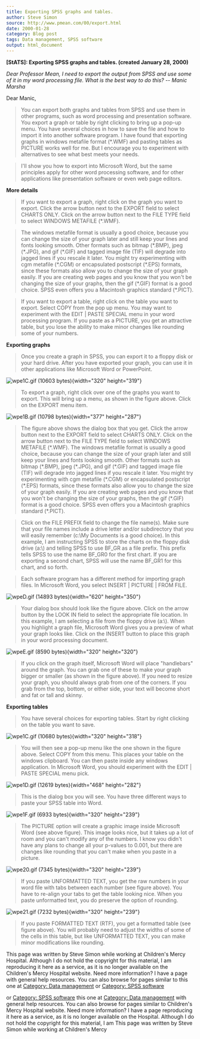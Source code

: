```yaml
---
title: Exporting SPSS graphs and tables.
author: Steve Simon
source: http://www.pmean.com/00/export.html
date: 2000-01-28
category: Blog post
tags: Data management, SPSS software
output: html_document
---
```

****[StATS]:** Exporting SPSS graphs and tables.
(created January 28, 2000)**

*Dear Professor Mean, I need to export the output from SPSS and use some
of it in my word processing file. What is the best way to do this? \--
Manic Marsha*

Dear Manic,

> You can export both graphs and tables from SPSS and use them in other
> programs, such as word processing and presentation software. You
> export a graph or table by right clicking to bring up a pop-up menu.
> You have several choices in how to save the file and how to import it
> into another software program. I have found that exporting graphs in
> windows metafile format (\*.WMF) and pasting tables as PICTURE works
> well for me. But I encourage you to experiment with alternatives to
> see what best meets your needs.

> I\'ll show you how to export into Microsoft Word, but the same
> principles apply for other word processing software, and for other
> applications like presentation software or even web page editors.

**More details**

> If you want to export a graph, right click on the graph you want to
> export. Click the arrow button next to the EXPORT field to select
> CHARTS ONLY. Click on the arrow button next to the FILE TYPE field to
> select WINDOWS METAFILE (\*.WMF).

> The windows metafile format is usually a good choice, because you can
> change the size of your graph later and still keep your lines and
> fonts looking smooth. Other formats such as bitmap (\*.BMP), jpeg
> (\*.JPG), and gif (\*.GIF) and tagged image file (TIF) will degrade
> into jagged lines if you rescale it later. You might try experimenting
> with cgm metafile (\*.CGM) or encapsulated postscript (\*.EPS)
> formats, since these formats also allow you to change the size of your
> graph easily. If you are creating web pages and you know that you
> won\'t be changing the size of your graphs, then the gif (\*.GIF)
> format is a good choice. SPSS even offers you a Macintosh graphics
> standard (\*.PICT).

> If you want to export a table, right click on the table you want to
> export. Select COPY from the pop up menu. You may want to experiment
> with the EDIT \| PASTE SPECIAL menu in your word processing program.
> If you paste as a PICTURE, you get an attractive table, but you lose
> the ability to make minor changes like rounding some of your numbers.

**Exporting graphs**

> Once you create a graph in SPSS, you can export it to a floppy disk or
> your hard drive. After you have exported your graph, you can use it in
> other applications like Microsoft Word or PowerPoint.

![wpe1C.gif (10603 bytes)](../02/images/export01.gif){width="320"
height="319"}

> To export a graph, right click over one of the graphs you want to
> export. This will bring up a menu, as shown in the figure above. Click
> on the EXPORT menu item.

![wpe1B.gif (10798 bytes)](../02/images/export02.gif){width="377"
height="287"}

> The figure above shows the dialog box that you get. Click the arrow
> button next to the EXPORT field to select CHARTS ONLY. Click on the
> arrow button next to the FILE TYPE field to select WINDOWS METAFILE
> (\*.WMF). The windows metafile format is usually a good choice,
> because you can change the size of your graph later and still keep
> your lines and fonts looking smooth. Other formats such as bitmap
> (\*.BMP), jpeg (\*.JPG), and gif (\*.GIF) and tagged image file (TIF)
> will degrade into jagged lines if you rescale it later. You might try
> experimenting with cgm metafile (\*.CGM) or encapsulated postscript
> (\*.EPS) formats, since these formats also allow you to change the
> size of your graph easily. If you are creating web pages and you know
> that you won\'t be changing the size of your graphs, then the gif
> (\*.GIF) format is a good choice. SPSS even offers you a Macintosh
> graphics standard (\*.PICT).

> Click on the FILE PREFIX field to change the file name(s). Make sure
> that your file names include a drive letter and/or subdirectory that
> you will easily remember (c:\\My Documents is a good choice). In this
> example, I am instructing SPSS to store the charts on the floppy disk
> drive (a:\\) and telling SPSS to use BF\_GR as a file prefix. This
> prefix tells SPSS to use the name BF\_GR0 for the first chart. If you
> are exporting a second chart, SPSS will use the name BF\_GR1 for this
> chart, and so forth.

> Each software program has a different method for importing graph
> files. In Microsoft Word, you select INSERT \| PICTURE \| FROM FILE.

![wpeD.gif (14893 bytes)](../02/images/export03.gif){width="620"
height="350"}

> Your dialog box should look like the figure above. Click on the arrow
> button by the LOOK IN field to select the appropriate file location.
> In this example, I am selecting a file from the floppy drive (a:\\).
> When you highlight a graph file, Microsoft Word gives you a preview of
> what your graph looks like. Click on the INSERT button to place this
> graph in your word processing document.

![wpeE.gif (8590 bytes)](../02/images/export04.gif){width="320"
height="320"}

> If you click on the graph itself, Microsoft Word will place
> \"handlebars\" around the graph. You can grab one of these to make
> your graph bigger or smaller (as shown in the figure above). If you
> need to resize your graph, you should always grab from one of the
> corners. If you grab from the top, bottom, or either side, your text
> will become short and fat or tall and skinny.

**Exporting tables**

> You have several choices for exporting tables. Start by right clicking
> on the table you want to save.

![wpe1C.gif (10680 bytes)](../02/images/export05.gif){width="320"
height="318"}

> You will then see a pop-up menu like the one shown in the figure
> above. Select COPY from this menu. This places your table on the
> windows clipboard. You can then paste inside any windows application.
> In Microsoft Word, you should experiment with the EDIT \| PASTE
> SPECIAL menu pick.

![wpe1D.gif (12619 bytes)](../02/images/export06.gif){width="468"
height="282"}

> This is the dialog box you will see. You have three different ways to
> paste your SPSS table into Word.

![wpe1F.gif (6933 bytes)](../02/images/export07.gif){width="320"
height="239"}

> The PICTURE option will create a graphic image inside Microsoft Word
> (see above figure). This image looks nice, but it takes up a lot of
> room and you can\'t modify any of the numbers. I know you didn\'t have
> any plans to change all your p-values to 0.001, but there are changes
> like rounding that you can\'t make when you paste in a picture.

![wpe20.gif (7345 bytes)](../02/images/export08.gif){width="320"
height="239"}

> If you paste UNFORMATTED TEXT, you get the raw numbers in your word
> file with tabs between each number (see figure above). You have to
> re-align your tabs to get the table looking nice. When you paste
> unformatted text, you do preserve the option of rounding.

![wpe21.gif (7232 bytes)](../02/images/export09.gif){width="320"
height="239"}

> If you paste FORMATTED TEXT (RTF), you get a formatted table (see
> figure above). You will probably need to adjust the widths of some of
> the cells in this table, but like UNFORMATTED TEXT, you can make minor
> modifications like rounding.

This page was written by Steve Simon while working at Children\'s Mercy
Hospital. Although I do not hold the copyright for this material, I am
reproducing it here as a service, as it is no longer available on the
Children\'s Mercy Hospital website. Need more information? I have a page
with general help resources. You can also browse for pages similar to
this one at [Category: Data management](../category/DataManagement.html)
or [Category: SPSS software](../category/SpssSoftware.html)
<!---More--->
or [Category: SPSS software](../category/SpssSoftware.html)
this one at [Category: Data management](../category/DataManagement.html)
with general help resources. You can also browse for pages similar to
Children\'s Mercy Hospital website. Need more information? I have a page
reproducing it here as a service, as it is no longer available on the
Hospital. Although I do not hold the copyright for this material, I am
This page was written by Steve Simon while working at Children\'s Mercy

<!---Do not use
****[StATS]:** Exporting SPSS graphs and tables.
This page was written by Steve Simon while working at Children\'s Mercy
Hospital. Although I do not hold the copyright for this material, I am
reproducing it here as a service, as it is no longer available on the
Children\'s Mercy Hospital website. Need more information? I have a page
with general help resources. You can also browse for pages similar to
this one at [Category: Data management](../category/DataManagement.html)
or [Category: SPSS software](../category/SpssSoftware.html)
--->


